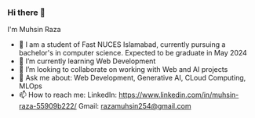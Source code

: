 ### Hi there 👋
I'm Muhsin Raza
- 🔭 I am a student of Fast NUCES Islamabad, currently pursuing a bachelor's in computer science. Expected to be graduate in May 2024
- 🌱 I’m currently learning Web Development
- 👯 I’m looking to collaborate on working with Web and AI projects
- 💬 Ask me about: Web Development, Generative AI, CLoud Computing, MLOps
- 📫 How to reach me: 
            LinkedIn: https://www.linkedin.com/in/muhsin-raza-55909b222/
            Gmail: razamuhsin254@gmail.com
